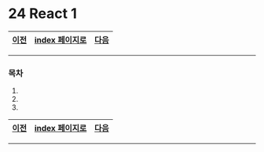# 24 React 1

[이전](./23.md)|[index 페이지로](./00index.md) |[다음](./25.md)
---|---|---
<hr>


### 목차

1.
1.
1.



[이전](./23.md)|[index 페이지로](./00index.md) |[다음](./25.md)
---|---|---
<hr>
